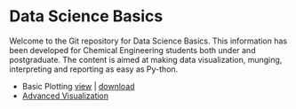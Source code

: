 # Data Science Basics

Welcome to the Git repository for Data Science Basics. This information has been developed for Chemical Engineering students both under and postgraduate. The content is aimed at making data visualization, munging, interpreting and reporting as easy as Py-thon.

* Basic Plotting [view](https://cdn.rawgit.com/badenhh/DataScience/master/Basic%20Plotting/Basic_plotting.html) | [download](https://raw.githubusercontent.com/badenhh/DataScience/master/Basic%20Plotting/Basic_Plotting.ipynb)
* [Advanced Visualization](https://github.com/badenhh/DataScience/blob/master/Advanced%20Visualization/Advanced%20data%20visualization.ipynb)
